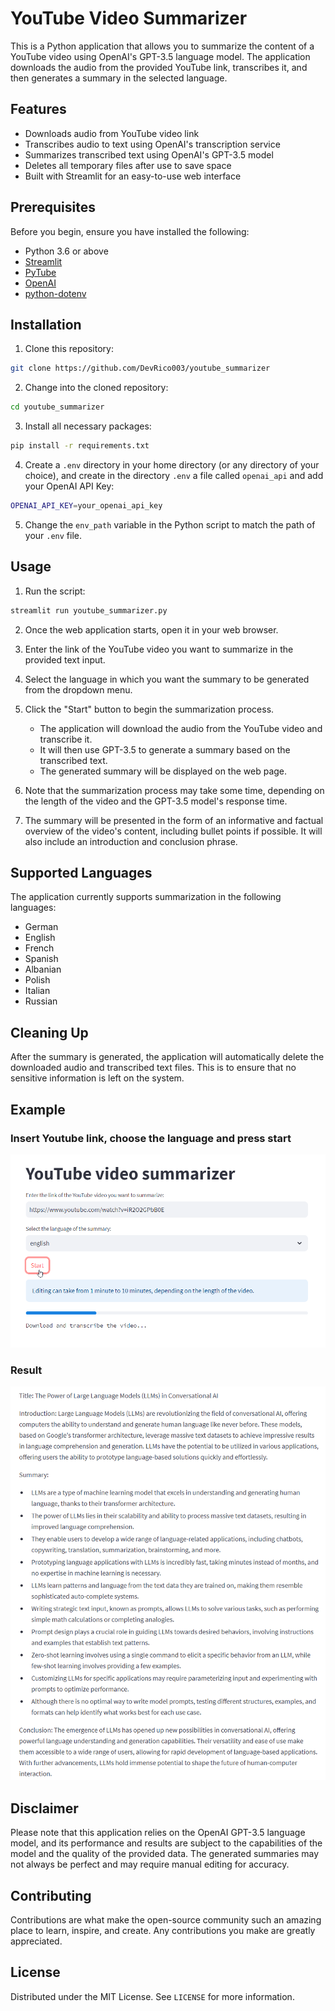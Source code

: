 # YouTube Video Summarizer

This is a Python application that allows you to summarize the content of a YouTube video using OpenAI's GPT-3.5 language model. The application downloads the audio from the provided YouTube link, transcribes it, and then generates a summary in the selected language.

## Features
- Downloads audio from YouTube video link
- Transcribes audio to text using OpenAI's transcription service
- Summarizes transcribed text using OpenAI's GPT-3.5 model
- Deletes all temporary files after use to save space
- Built with Streamlit for an easy-to-use web interface

## Prerequisites

Before you begin, ensure you have installed the following:

- Python 3.6 or above
- [Streamlit](https://streamlit.io/)
- [PyTube](https://pytube.io/en/latest/)
- [OpenAI](https://beta.openai.com/docs/developer-quickstart/)
- [python-dotenv](https://pypi.org/project/python-dotenv/)

## Installation 

1. Clone this repository:
```bash
git clone https://github.com/DevRico003/youtube_summarizer
```
2. Change into the cloned repository:
```bash
cd youtube_summarizer
```
3. Install all necessary packages:
```bash
pip install -r requirements.txt
```
4. Create a `.env` directory in your home directory (or any directory of your choice), and create in the directory `.env` a file called `openai_api` and add your OpenAI API Key:
```bash
OPENAI_API_KEY=your_openai_api_key
```
5. Change the `env_path` variable in the Python script to match the path of your `.env` file.

## Usage

1. Run the script:
```bash
streamlit run youtube_summarizer.py
```
2. Once the web application starts, open it in your web browser.

3. Enter the link of the YouTube video you want to summarize in the provided text input.

4. Select the language in which you want the summary to be generated from the dropdown menu.

5. Click the "Start" button to begin the summarization process.

   - The application will download the audio from the YouTube video and transcribe it.
   - It will then use GPT-3.5 to generate a summary based on the transcribed text.
   - The generated summary will be displayed on the web page.

6. Note that the summarization process may take some time, depending on the length of the video and the GPT-3.5 model's response time.

7. The summary will be presented in the form of an informative and factual overview of the video's content, including bullet points if possible. It will also include an introduction and conclusion phrase.

## Supported Languages

The application currently supports summarization in the following languages:

- German
- English
- French
- Spanish
- Albanian
- Polish
- Italian
- Russian

## Cleaning Up

After the summary is generated, the application will automatically delete the downloaded audio and transcribed text files. This is to ensure that no sensitive information is left on the system.

## Example
### Insert Youtube link, choose the language and press start
![Example english](1.png)
### Result
![Example english](2.png)
## Disclaimer

Please note that this application relies on the OpenAI GPT-3.5 language model, and its performance and results are subject to the capabilities of the model and the quality of the provided data. The generated summaries may not always be perfect and may require manual editing for accuracy.

## Contributing

Contributions are what make the open-source community such an amazing place to learn, inspire, and create. Any contributions you make are greatly appreciated.

## License

Distributed under the MIT License. See `LICENSE` for more information.